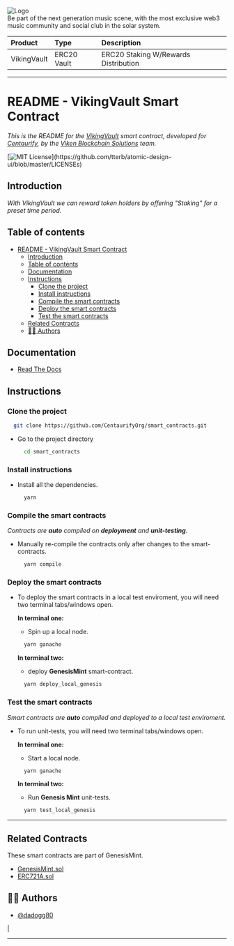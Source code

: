 ![Logo](https://www.centaurify.com/_next/image?url=%2Fimg%2Flogo%2Fcentaurify-logo.svg&w=1920&q=75)  
Be part of the next generation music scene, with the most exclusive web3 music community and social club in the solar system.

| Product      | Type               | Description                         |
| :--------    | :-------           | :-------------------------          |
| VikingVault  | ERC20 Vault        | ERC20 Staking W/Rewards Distribution|

---

# README - VikingVault Smart Contract

_This is the README for the [VikingVault]() smart contract, developed for [Centaurify](https://www.centaurify.com), by the [Viken Blockchain Solutions](https://www.vikenblockchain.com) team._

[![MIT License](https://img.shields.io/apm/l/atomic-design-ui.svg?)](https://github.com/tterb/atomic-design-ui/blob/master/LICENSEs)


## Introduction
_With VikingVault we can reward token holders by offering "Staking" for a preset time period._

## Table of contents

- [README - VikingVault Smart Contract](#readme---vikingvault-smart-contract)
  - [Introduction](#introduction)
  - [Table of contents](#table-of-contents)
  - [Documentation](#documentation)
  - [Instructions](#instructions)
    - [Clone the project](#clone-the-project)
    - [Install instructions](#install-instructions)
    - [Compile the smart contracts](#compile-the-smart-contracts)
    - [Deploy the smart contracts](#deploy-the-smart-contracts)
    - [Test the smart contracts](#test-the-smart-contracts)
  - [Related Contracts](#related-contracts)
  - [🧑‍⚖️ Authors](#️-authors)


## Documentation

- [Read The Docs](VikingVault_ReadTheDocs.md#introduction)


## Instructions


### Clone the project

  ```bash
    git clone https://github.com/CentaurifyOrg/smart_contracts.git
  ```

- Go to the project directory

  ```bash
    cd smart_contracts
  ```


### Install instructions

- Install all the dependencies.  
  
  ```bash
    yarn
  ```  

### Compile the smart contracts

*Contracts are **auto** compiled on **deployment** and **unit-testing**.*  

- Manually re-compile the contracts only after changes to the smart-contracts.  

  ```bash
    yarn compile
  ```  


### Deploy the smart contracts

- To deploy the smart contracts in a local test enviroment, you will need two terminal tabs/windows open. 

  **In terminal one:**  

  - Spin up a local node.  
  
  ```bash
    yarn ganache
  ```

  **In terminal two:**  

  - deploy **GenesisMint** smart-contract.  
  
  ```bash
    yarn deploy_local_genesis
  ```


### Test the smart contracts

*Smart contracts are **auto** compiled and deployed to a local test enviroment.*   

- To run unit-tests, you will need two terminal tabs/windows open.

  **In terminal one:**
  - Start a local node.
 
  ```bash
    yarn ganache
  ```
  
  **In terminal two:**
  - Run **Genesis Mint** unit-tests.  
  
  ```bash
    yarn test_local_genesis
  ```

_______________________________________


## Related Contracts

These smart contracts are part of GenesisMint.

- [GenesisMint.sol](https://github.com/CentaurifyOrg/smart_contracts/blob/main/contracts/NFT/GenesisMint/GenesisMint.sol "Main NFT Smart-contract")
- [ERC721A.sol](https://github.com/CentaurifyOrg/smart_contracts/blob/main/contracts/NFT/GenesisMint/ERC721A.sol)


## 🧑‍⚖️ Authors

- [@dadogg80](https://www.github.com/dadogg80)

 |

---
